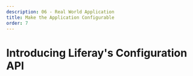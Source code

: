 ```yaml
---
description: 06 - Real World Application
title: Make the Application Configurable
order: 7
---
```


# Introducing Liferay's Configuration API
<!-- 
Liferay's configuration API is a configuration management framework for both the Liferay platform and applications on the platform. The configuration API is based on the [OSGi Configuration Admin service](https://osgi.org/specification/osgi.cmpn/7.0.0/service.cm.html), which allows you to dynamically set and manage configuration data for OSGi bundles and components. The configuration API is part of the OSGi Compendium specification.

While standard portlet preferences can still be used in portlet applications, the configuration API is more flexible and feature-rich, superseding standard preferences as the preferred portlet application configuration framework.

As with portlet preferences, data in the configuration API is stored in key-value pairs. With the configuration API, however, the values have strong Java typing. Also, similar to portlet preferences on the Liferay platform before, the configuration can be scoped. The available scopes are: 

* __System:__ unique for the complete system
* __Virtual Instance:__ instance-wide
* __Site:__ configuration can vary per site
* __Portlet Instance:__ single application (portlet) instance

When an application configuration is implemented using the configuration API, a management user interface is generated automatically. The generated management user interface can be accessed in *Control Panel → Configuration → System Settings -> CONFIGURATION_NAME*:

<img src="../images/system-settings.png" style="max-height:25%"/>

<img src="../images/configuration-captcha.png" style="max-height:25%"/>

Configuration data can be exported and imported. This is useful, for example, in transporting or replicating settings between environments. Importing configuration data can be done by copying the exported configuration file to the `LIFERAY_HOME/osgi/configs` folder.

On a high level, the minimum steps required for making a Liferay application configurable with the configuration API are as follows:

* If necessary, add required dependencies to the `build.gradle`.
* Create the configuration interface.
* If using other than system scope, create a Configuration Provider
* Make the configuration data available in an OSGi component.

> As the Liferay configuration API is relying on the standard OSGi configuration Admin service, the component runtime configuration data can be read with standard OSGi management tools like the Gogo Shell and Felix Web Console.

### Example: Creating a System-Wide Portlet Configuration

### Step 1 - Add Metatype API Dependency

```groovy
compileOnly group: "com.liferay", name: "com.liferay.portal.configuration.metatype.api"
```

### Step 2 - Create the Configuration Interface

Creating the configuration interface automatically creates the configuration user interface in *Control Panel → System Settings*.  The configuration `id` property has to match the interface fully qualified name.

```java
package com.liferay.training.configuration;

import aQute.bnd.annotation.metatype.Meta;

@Meta.OCD(
	id = "com.liferay.training.configuration.MóduleConfiguration",
	localization = "content/Language",
	name = "configuration-api-example-portlet",
)
public interface ModuleConfiguration {

	@Meta.AD(
		deflt = "false", 
		description = "show-hello-description",
	    name = "show-hello-name",
		required = false
	)
	public boolean showHello();	

}
```

### Step 3 - Make the Configuration Data Available in an OSGi Component

Reference the configuration by its id using the component property `configurationPid`. The configuration variable has to be `volatile`. After that, the configuration can be consumed, for example, by putting values into the request:

```java
@Component(
	configurationPid = "com.liferay.training.configuration.MóduleConfiguration", 
	immediate = true,
	property = {
		"com.liferay.portlet.display-category=category.sample",
		"com.liferay.portlet.instanceable=true",
		"javax.portlet.display-name=Make-application-configurable Portlet",
		"javax.portlet.init-param.template-path=/",
		"javax.portlet.init-param.view-template=/view.jsp",
		"javax.portlet.name=" + ConfigurationExamplePortletKeys.CONFIGURATION_EXAMPLE,
		"javax.portlet.resource-bundle=content.Language",
		"javax.portlet.security-role-ref=power-user,user"
	},
	service = Portlet.class
)
public class ConfigurationExamplePortlet extends MVCPortlet {

	@Activate
	@Modified
	protected void activate(Map<String, Object> properties) {

		_moduleConfiguration = ConfigurableUtil.createConfigurable(
			ModuleConfiguration.class, properties);
	}

	@Override
	public void render(
		RenderRequest renderRequest, RenderResponse renderResponse)
		throws IOException, PortletException {
	
		renderRequest.setAttribute("showHello", _moduleConfiguration.showHello());
	
		super.render(renderRequest, renderResponse);
	}	

	private volatile ModuleConfiguration _moduleConfiguration;
}
```

> A note on the annotations: `@Meta.OCD` and `@Meta.AD` are part of the bnd library, while `@ObjectClassDefinition` and `@AttributeDefinition` are OSGi core equivalents. Both can be used, but only bnd annotations are available at runtime.

### Further Reading

* Configurable Applications: https://dev.liferay.com/en/develop/tutorials/-/knowledge_base/7-2/configurable-applications

<div class="summary">
<h3>Knowledge Check</h3>
<ul>
	<li>Liferay's _____________ is a _____________  for both the Liferay platform and applications.</li>
	<li>The_____________  is based on OSGi _____________.</li>
	<li>Configuration data is stored in _____________  and can be _____________.</li>
</ul>
</div> -->